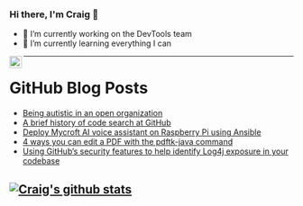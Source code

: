 ### Hi there, I'm Craig 👋

<!--
**CraigTeelFugro/CraigTeelFugro** is a ✨ _special_ ✨ repository because its `README.md` (this file) appears on your GitHub profile.

Here are some ideas to get you started:
-->

- 🔭 I’m currently working on the DevTools team
- 🌱 I’m currently learning everything I can

[<img align="left" alt="Craig Teel | LinkedIn" width="22px" src="https://cdn.jsdelivr.net/npm/simple-icons@v3/icons/linkedin.svg" />][linkedin]

---

# GitHub Blog Posts

<!-- BLOG-POST-LIST:START -->
- [Being autistic in an open organization](https://opensource.com/open-organization/21/12/being-autistic-open-organization)
- [A brief history of code search at GitHub](https://github.blog/2021-12-15-a-brief-history-of-code-search-at-github/)
- [Deploy Mycroft AI voice assistant on Raspberry Pi using Ansible](https://opensource.com/article/21/12/mycroft-raspberry-pi-ansible)
- [4 ways you can edit a PDF with the pdftk-java command](https://opensource.com/article/21/12/edit-pdf-linux-pdftk)
- [Using GitHub’s security features to help identify Log4j exposure in your codebase](https://github.blog/2021-12-14-using-githubs-security-features-identify-log4j-exposure-codebase/)
<!-- BLOG-POST-LIST:END -->

## [![Craig's github stats](https://github-readme-stats.vercel.app/api?username=craigteelfugro)](https://github.com/anuraghazra/github-readme-stats)


[linkedin]: https://linkedin.com/in/craig-teel-b8786771
